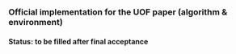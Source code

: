 ### Official implementation for the UOF paper (algorithm &amp; environment)

#### Status: to be filled after final acceptance
